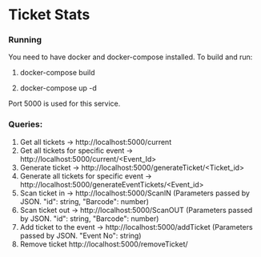 # Ticket Stats

### Running
You need to have docker and docker-compose installed.
To build and run:

1. docker-compose build

2. docker-compose up -d

Port 5000 is used for this service.

### Queries:
1. Get all tickets -> http://localhost:5000/current
2. Get all tickets for specific event -> http://localhost:5000/current/<Event_Id>
3. Generate ticket -> http://localhost:5000/generateTicket/<Ticket_id>
4. Generate all tickets for specific event -> http://localhost:5000/generateEventTickets/<Event_id>
5. Scan ticket in -> http://localhost:5000/ScanIN (Parameters passed by JSON. "id": string, "Barcode": number)
6. Scan ticket out -> http://localhost:5000/ScanOUT (Parameters passed by JSON. "id": string, "Barcode": number)
7. Add ticket to the event -> http://localhost:5000/addTicket (Parameters passed by JSON. "Event No": string)
8. Remove ticket http://localhost:5000/removeTicket/<ticketID>
